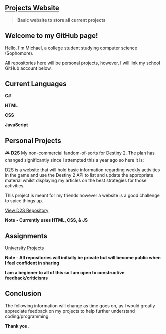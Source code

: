 [Projects Website](https://charmacost.github.io)
------------------------------------
>**Basic website to store all current projects**


Welcome to my GitHub page!
------------------------------------
Hello, I'm Michael, a college student studying computer science (Sophomore).

All repositories here will be personal projects, however, I will link my school GitHub account below.


Current Languages
-------------------
**C#**

**HTML**

**CSS**

**JavaScript**


 Personal Projects
-------------------

🎮 **D2S**
My non-commercial fandom-of-sorts for Destiny 2. The plan has changed significantly since I attempted this a year ago so here it is:

D2S is a website that will hold basic information regarding weekly activities in the game and use the Destiny 2 API to list and update the appropriate material whilst displaying my articles on the best strategies for those activities.

This project is meant for my friends however a website is a good challenge to spice things up.

[ View D2S Repository](https://github.com/charmacost/D2S)

**Note - Currently uses HTML, CSS, & JS**


   Assignments
------------------

[University Projects](https://github.com/mcharmacost?tab=repositories)

**Note - All repositories will initially be private but will become public when I feel confident in sharing**

**I am a beginner to all of this so I am open to constructive feedback/criticisms**


   Conclusion
-----------------

The following information will change as time goes on, as I would greatly appreciate feedback on my projects to help further understand coding/programming.

**Thank you.**
